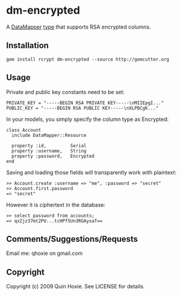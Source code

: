 dm-encrypted
======
A [DataMapper](http://github.com/datamapper/data_mapper)
[type](http://github.com/datamapper/dm-more/tree/master/dm-types) that supports
RSA encrypted columns.

Installation
------------
    gem install rcrypt dm-encrypted --source http://gemcutter.org

Usage
-----
Private and public key constants need to be set:

    PRIVATE_KEY = "-----BEGIN RSA PRIVATE KEY-----\nMIIEpgI..."
    PUBLIC_KEY = "-----BEGIN RSA PUBLIC KEY-----\nXLPBCgK..."

In your models, you simply specify the column type as Encrypted:

    class Account
      include DataMapper::Resource

      property :id,         Serial
      property :username,   String
      property :password,   Encrypted
    end

Saving and loading those fields will transparently work with plaintext:

    >> Account.create :username => "me", :password => "secret"
    >> Account.first.password
    => "secret"

However it is ciphertext in the database:

    >> select password from accounts;
    => qxZjz37mt2PU...tcHPf5Un3RGAyxaT==

Comments/Suggestions/Requests
----------------------------
Email me: qhoxie on gmail.com

Copyright
---------
Copyright (c) 2009 Quin Hoxie. See LICENSE for details.
